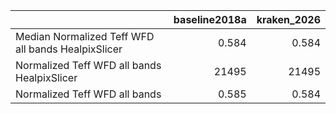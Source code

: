 |                                                    |   baseline2018a |   kraken_2026 |
|:---------------------------------------------------|----------------:|--------------:|
| Median Normalized Teff WFD all bands HealpixSlicer |           0.584 |         0.584 |
| Normalized Teff WFD all bands HealpixSlicer        |       21495     |     21495     |
| Normalized Teff WFD all bands                      |           0.585 |         0.584 |
